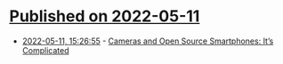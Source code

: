 # [Published on 2022-05-11](index.md)

* [2022-05-11, 15:26:55](https://news.ycombinator.com/item?id=31341393) - [Cameras and Open Source Smartphones: It’s Complicated](https://puri.sm/posts/cameras-its-complicated/)
